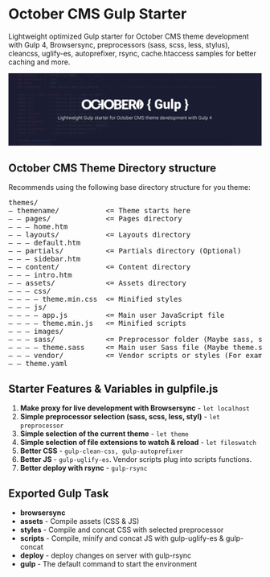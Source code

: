 <h1>October CMS Gulp Starter</h1>

<p>Lightweight optimized Gulp starter for October CMS theme development with Gulp 4, Browsersync, preprocessors (sass, scss, less, stylus), cleancss, uglify-es, autoprefixer, rsync, cache.htaccess samples for better caching and more.</p>
 
<p>
	<img src="https://raw.githubusercontent.com/agragregra/agragregra.github.com/master/images/october-gulp-preview.jpg" alt="Optober Gulp">
</p>

<h2>October CMS Theme Directory structure</h2>

<p>Recommends using the following base directory structure for you theme:</p>

<pre>
themes/
— themename/           <= Theme starts here
— — pages/             <= Pages directory
— — — home.htm
— — layouts/           <= Layouts directory
— — — default.htm
— — partials/          <= Partials directory (Optional)
— — — sidebar.htm
— — content/           <= Content directory
— — — intro.htm
— — assets/            <= Assets directory
— — — css/
— — — — theme.min.css  <= Minified styles
— — — js/
— — — — app.js         <= Main user JavaScript file
— — — — theme.min.js   <= Minified scripts
— — — images/
— — — sass/            <= Preprocessor folder (Maybe sass, scss, less, styl)
— — — — theme.sass     <= Main user Sass file (Maybe theme.sass, theme.scss, theme.less or theme.styl)
— — — vendor/          <= Vendor scripts or styles (For example - jQuery, Bootstrap, etc..)
— — theme.yaml
</pre>

<h2>Starter Features & Variables in gulpfile.js</h2>

<ol>
	<li><strong>Make proxy for live development with Browsersync</strong> - <code>let localhost</code></li>
	<li><strong>Simple preprocessor selection (sass, scss, less, styl)</strong> - <code>let preprocessor</code></li>
	<li><strong>Simple selection of the current theme</strong> - <code>let theme</code></li>
	<li><strong>Simple selection of file extensions to watch & reload</strong> - <code>let fileswatch</code></li>
	<li><strong>Better CSS</strong> - <code>gulp-clean-css, gulp-autoprefixer</code></li>
	<li><strong>Better JS</strong> - <code>gulp-uglify-es</code>. Vendor scripts plug into scripts functions.</li>
	<li><strong>Better deploy with rsync</strong> - <code>gulp-rsync</code></li>
</ol>

<h2>Exported Gulp Task</h2>

<ul>
	<li><strong>browsersync</strong></li>
	<li><strong>assets</strong> - Compile assets (CSS & JS)</li>
	<li><strong>styles</strong> - Compile and concat CSS with selected preprocessor</li>
	<li><strong>scripts</strong> - Compile, minify and concat JS with gulp-uglify-es & gulp-concat</li>
	<li><strong>deploy</strong> - deploy changes on server with gulp-rsync</li>
	<li><strong>gulp</strong> - The default command to start the environment</li>
</ul>
